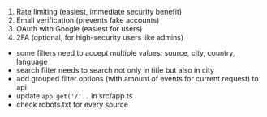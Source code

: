 1. Rate limiting (easiest, immediate security benefit)
2. Email verification (prevents fake accounts)
3. OAuth with Google (easiest for users)
4. 2FA (optional, for high-security users like admins)

- some filters need to accept multiple values: source, city, country, language
- search filter needs to search not only in title but also in city
- add grouped filter options (with amount of events for current request) to api
- update `app.get('/'..` in src/app.ts
- check robots.txt for every source
